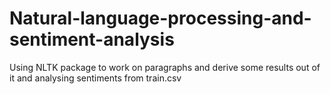 # Natural-language-processing-and-sentiment-analysis
Using NLTK package to work on paragraphs and derive some results out of it and analysing sentiments from train.csv
